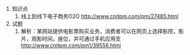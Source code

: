 
1. 知识点
    1. 线上到线下电子商务O2O http://www.cnitpm.com/pm/27485.html
2. 试题
    1. 解析：某网站提供电影票购买业务，消费者可以在网页上选择影院，影片，观影时间，座位，并可通过手机应用支  http://www.cnitpm.com/pm1/39556.html